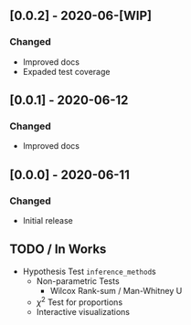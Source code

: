 ## [0.0.2] - 2020-06-[WIP]
### Changed
- Improved docs
- Expaded test coverage

## [0.0.1] - 2020-06-12
### Changed
- Improved docs

## [0.0.0] - 2020-06-11
### Changed
- Initial release

## TODO / In Works
- Hypothesis Test `inference_method`s
    + Non-parametric Tests
        * Wilcox Rank-sum / Man-Whitney U
    + $\chi^2$ Test for proportions
    + Interactive visualizations

